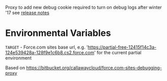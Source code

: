 Proxy to add new debug cookie required to turn on debug logs after winter '17 see [release notes](https://releasenotes.docs.salesforce.com/en-us/winter17/release-notes/rn_forcecom_debugging_guest_user.htm#rn_forcecom_debugging_guest_user)

# Environmental Variables
`TARGET` - Force.com sites base url, e.g. 'https://partial-free-12415f14c3a-124e539428a-128f9e1c6b8.cs2.force.com' for the current partial environment

Based on https://bitbucket.org/callawaycloud/force.com-sites-debugging-proxy
